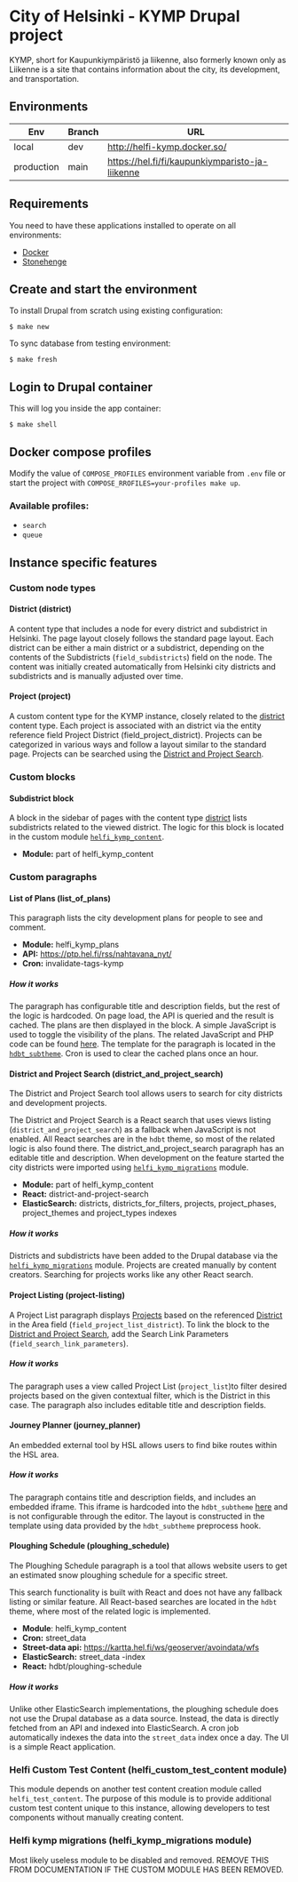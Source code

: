 # City of Helsinki - KYMP Drupal project

KYMP, short for Kaupunkiympäristö ja liikenne, also formerly known only as Liikenne is a site that contains information
about the city, its development, and transportation.

## Environments
Env | Branch | URL
--- |--------| ---
local | dev    | http://helfi-kymp.docker.so/
production | main | https://hel.fi/fi/kaupunkiymparisto-ja-liikenne

## Requirements
You need to have these applications installed to operate on all environments:

- [Docker](https://github.com/druidfi/guidelines/blob/master/docs/docker.md)
- [Stonehenge](https://github.com/druidfi/stonehenge)

## Create and start the environment
To install Drupal from scratch using existing configuration:

``
$ make new
``

To sync database from testing environment:

``
$ make fresh
``

## Login to Drupal container
This will log you inside the app container:

```
$ make shell
```

## Docker compose profiles
Modify the value of `COMPOSE_PROFILES` environment variable from `.env` file or start the project with `COMPOSE_RROFILES=your-profiles make up`.

### Available profiles:
- `search`
- `queue`

## Instance specific features

### Custom node types

#### District (district)
A content type that includes a node for every district and subdistrict in Helsinki. The page layout closely follows the
standard page layout. Each district can be either a main district or a subdistrict, depending on the contents of the
Subdistricts (`field_subdistricts`) field on the node. The content was initially created automatically from Helsinki
city districts and subdistricts and is manually adjusted over time.

#### Project (project)

A custom content type for the KYMP instance, closely related to the [district](#district-district) content type. Each
project is associated with an district via the entity reference field Project District (field_project_district).
Projects can be categorized in various ways and follow a layout similar to the standard page. Projects can be searched
using the [District and Project Search](#district-and-project-search-district_and_project_search).

### Custom blocks

#### Subdistrict block
A block in the sidebar of pages with the content type [district](#district-district) lists subdistricts related to the
viewed district. The logic for this block is located in the custom module [`helfi_kymp_content`](https://github.com/City-of-Helsinki/drupal-helfi-kymp/tree/dev/public/modules/custom/helfi_kymp_content).

- **Module:** part of helfi_kymp_content

### Custom paragraphs

#### List of Plans (list_of_plans)
This paragraph lists the city development plans for people to see and comment.

- **Module:** helfi_kymp_plans
- **API:** https://ptp.hel.fi/rss/nahtavana_nyt/
- **Cron:** invalidate-tags-kymp

##### How it works
The paragraph has configurable title and description fields, but the rest of the logic is hardcoded. On page load, the
API is queried and the result is cached. The plans are then displayed in the block. A simple JavaScript is used to
toggle the visibility of the plans. The related JavaScript and PHP code can be found [here](https://github.com/City-of-Helsinki/drupal-helfi-kymp/tree/dev/public/modules/custom/helfi_kymp_plans).
The template for the paragraph is located in the [`hdbt_subtheme`](https://github.com/City-of-Helsinki/drupal-helfi-kymp/blob/dev/public/themes/custom/hdbt_subtheme/templates/paragraph/paragraph--list-of-plans.html.twig).
Cron is used to clear the cached plans once an hour.

#### District and Project Search (district_and_project_search)
The District and Project Search tool allows users to search for city districts and development projects.

The District and Project Search is a React search that uses views listing (`district_and_project_search`) as a fallback
when JavaScript is not enabled. All React searches are in the `hdbt` theme, so most of the related logic is also found
there. The district_and_project_search paragraph has an editable title and description. When development on the feature
started the city districts were imported using [`helfi_kymp_migrations`](#helfi-kymp-migrations-helfi_kymp_migrations-module) module.

- **Module:** part of helfi_kymp_content
- **React:** district-and-project-search
- **ElasticSearch:** districts, districts_for_filters, projects, project_phases, project_themes and project_types indexes

##### How it works
Districts and subdistricts have been added to the Drupal database via the [`helfi_kymp_migrations`](#helfi-kymp-migrations-helfi_kymp_migrations-module)
module. Projects are created manually by content creators. Searching for projects works like any other React search.

#### Project Listing (project-listing)
A Project List paragraph displays [Projects](#project-project) based on the referenced [District](#district-district) in
the Area field (`field_project_list_district`). To link the block to the [District and Project Search](#district-and-project-search-district_and_project_search),
add the Search Link Parameters (`field_search_link_parameters`).

##### How it works
The paragraph uses a view called Project List (`project_list`)to filter desired projects based on the given contextual
filter, which is the District in this case. The paragraph also includes editable title and description fields.

#### Journey Planner (journey_planner)
An embedded external tool by HSL allows users to find bike routes within the HSL area.

##### How it works
The paragraph contains title and description fields, and includes an embedded iframe. This iframe is hardcoded into the
`hdbt_subtheme` [here](https://github.com/City-of-Helsinki/drupal-helfi-kymp/blob/dev/public/themes/custom/hdbt_subtheme/hdbt_subtheme.theme)
and is not configurable through the editor. The layout is constructed in the template using data provided by the
`hdbt_subtheme` preprocess hook.

#### Ploughing Schedule (ploughing_schedule)
The Ploughing Schedule paragraph is a tool that allows website users to get an estimated snow ploughing schedule for a
specific street.

This search functionality is built with React and does not have any fallback listing or similar feature. All
React-based searches are located in the `hdbt` theme, where most of the related logic is implemented.

- **Module**: helfi_kymp_content
- **Cron:** street_data
- **Street-data api:** https://kartta.hel.fi/ws/geoserver/avoindata/wfs
- **ElasticSearch:** street_data -index
- **React:** hdbt/ploughing-schedule

##### How it works
Unlike other ElasticSearch implementations, the ploughing schedule does not use the Drupal database as a data source.
Instead, the data is directly fetched from an API and indexed into ElasticSearch. A cron job automatically indexes the
data into the `street_data` index once a day. The UI is a simple React application.

### Helfi Custom Test Content (helfi_custom_test_content module)
This module depends on another test content creation module called `helfi_test_content`. The purpose of this module is
to provide additional custom test content unique to this instance, allowing developers to test components without
manually creating content.

### Helfi kymp migrations (helfi_kymp_migrations module)
Most likely useless module to be disabled and removed. REMOVE THIS FROM DOCUMENTATION IF THE CUSTOM MODULE HAS BEEN
REMOVED.
